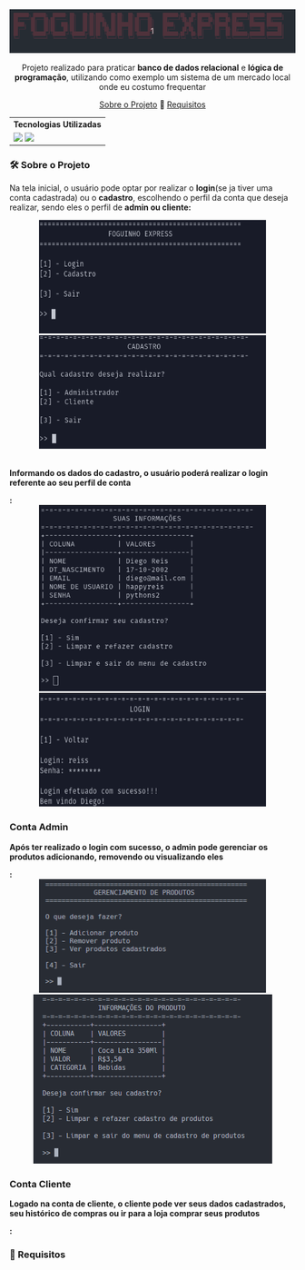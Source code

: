 <div align=center>
    <img src="https://github.com/diegoreiss/foguinho-express/blob/main/images/fexh1.gif">
</div>
<div align=center>
    <p>
        Projeto realizado para praticar <b>banco de dados relacional</b> e <b>lógica de programação</b>, utilizando como exemplo um sistema de um mercado local onde eu costumo frequentar<br>
    </p>
    <p>
        <a href="#about_project">Sobre o Projeto</a> 🔹 <a href="#requirements">Requisitos</a>
    </p>
<div align=center>
    <table>
        <tr>
            <th>Tecnologias Utilizadas</th>
        </tr>
        <tr>
            <td>
                <img src="https://img.shields.io/badge/python-3670A0?style=for-the-badge&logo=python&logoColor=ffdd54">
                <img src="https://img.shields.io/badge/sqlite-%2307405e.svg?style=for-the-badge&logo=sqlite&logoColor=white">
            </td>
        </tr>
    </table>
</div>
</div>
<div>
    <h3 id="about_project"> 🛠️ Sobre o Projeto</h3>
    <p>
        Na tela inicial, o usuário pode optar por realizar o <b>login</b>(se ja tiver uma conta cadastrada) ou o <b>cadastro</b>, escolhendo o perfil da conta que deseja realizar, sendo eles o perfil de <b>admin<b/> ou <b>cliente</b>:
    </p>
</div>
<div align="center">
    <kbd> <img width="400" height="200" src="https://github.com/diegoreiss/foguinho-express/blob/main/images/fexHOME.png"> </kbd>
    <kbd> <img width="400" height="200" src="https://github.com/diegoreiss/foguinho-express/blob/main/images/fexCAD.png"> </kbd>
</div>
<div>
    <br>
    <p>Informando os dados do cadastro, o usuário poderá realizar o login referente ao seu perfil de conta</p>:
</div>
<div align="center">
    <kbd> <img width="400"  src="https://github.com/diegoreiss/foguinho-express/blob/main/images/fexDATACAD.png"> </kbd>
    <kbd> <img width="400" height="200" src="https://github.com/diegoreiss/foguinho-express/blob/main/images/fexLOGIN.png"> </kbd>
</div>
<div>
    <h3>Conta Admin</h3>
    <p>Após ter realizado o login com sucesso, o admin pode gerenciar os produtos adicionando, removendo ou visualizando eles</p>:
</div>
<div align="center">
    <kbd> <img width="400" height="200" src="https://github.com/diegoreiss/foguinho-express/blob/main/images/fexADMINP.PNG"> </kbd>
    <kbd> <img widht="400" src="https://github.com/diegoreiss/foguinho-express/blob/main/images/fexPRODUTOCAD.PNG"> </kbd>
</div>
<div>
    <h3>Conta Cliente</h3>
    <p>Logado na conta de cliente, o cliente pode ver seus dados cadastrados, seu histórico de compras ou ir para a loja comprar seus produtos</p>:
</div>
<div>
    
</div>
</div>
<div>
    <h3 id="requirements"> 📃 Requisitos</h3>
</div>
